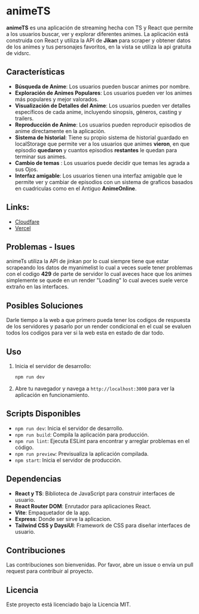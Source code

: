 # animeTS


__animeTS__ es una aplicación de streaming hecha con TS y React que permite a los usuarios buscar, ver y explorar diferentes animes. La aplicación está construida con React y utiliza la API de __Jikan__ para scraper y obtener datos de los animes y tus personajes favoritos, en la vista se utiliza la api gratuita de vidsrc.

## Características

- **Búsqueda de Anime**: Los usuarios pueden buscar animes por nombre.
- **Exploración de Animes Populares**: Los usuarios pueden ver los animes más populares y mejor valorados.
- **Visualización de Detalles del Anime**: Los usuarios pueden ver detalles específicos de cada anime, incluyendo sinopsis, géneros, casting y trailers.
- **Reproducción de Anime**: Los usuarios pueden reproducir episodios de anime directamente en la aplicación.
- **Sistema de historial**: Tiene su propio sistema de historial guardado en localStorage que permite ver a los usuarios que animes __vieron__, en que episodio __quedaron__ y cuantos episodios __restantes__ le quedan para terminar sus animes. 
- **Cambio de temas** : Los usuarios puede decidir que temas les agrada a sus Ojos.
- **Interfaz amigable**: Los usuarios tienen una interfaz amigable que le permite ver y cambiar de episodios con un sistema de graficos basados en cuadriculas como en el Antiguo __AnimeOnline__.


## Links:

- [Cloudfare](https://animets.pages.dev/)
- [Vercel](https://animets.pages.dev/)


## Problemas - Isues

animeTs utiliza la API  de jinkan por lo cual siempre tiene que estar scrapeando los  datos de myanimelist lo cual a veces suele tener problemas con el codigo __429__ de parte de servidor lo cual aveces hace que los animes simplemente se quede en un render "Loading" lo cual aveces suele verce extraño en las interfaces.

## Posibles Soluciones
 
Darle tiempo a la web a que primero pueda tener los codigos de respuesta de los servidores y pasarlo por un render condicional en el cual se evaluen todos los codigos para ver si la web esta en estado de dar todo.


## Uso

1. Inicia el servidor de desarrollo:
    ```sh
    npm run dev
    ```

2. Abre tu navegador y navega a `http://localhost:3000` para ver la aplicación en funcionamiento.

## Scripts Disponibles

- `npm run dev`: Inicia el servidor de desarrollo.
- `npm run build`: Compila la aplicación para producción.
- `npm run lint`: Ejecuta ESLint para encontrar y arreglar problemas en el código.
- `npm run preview`: Previsualiza la aplicación compilada.
- `npm start`: Inicia el servidor de producción.

## Dependencias

- **React y TS**: Biblioteca de JavaScript para construir interfaces de usuario.
- **React Router DOM**: Enrutador para aplicaciones React.
- **Vite**: Empaquetador de la app.
- **Express**: Donde ser sirve la aplicacion.
- **Tailwind CSS y DaysiUI**: Framework de CSS para diseñar interfaces de usuario.

## Contribuciones

Las contribuciones son bienvenidas. Por favor, abre un issue o envía un pull request para contribuir al proyecto.

## Licencia

Este proyecto está licenciado bajo la Licencia MIT.